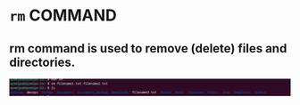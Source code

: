  # `rm` COMMAND


 ## rm command is used to remove (delete) files and directories.



![Alt text](<images/rm cmd.PNG>)
